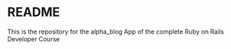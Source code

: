 # README

This is the repository for the alpha_blog App of the complete Ruby on Rails Developer Course 
